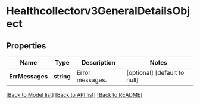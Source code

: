 # Healthcollectorv3GeneralDetailsObject

## Properties
Name | Type | Description | Notes
------------ | ------------- | ------------- | -------------
**ErrMessages** | **string** | Error messages. | [optional] [default to null]

[[Back to Model list]](../README.md#documentation-for-models) [[Back to API list]](../README.md#documentation-for-api-endpoints) [[Back to README]](../README.md)

